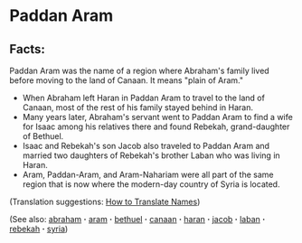 # Paddan Aram #

## Facts: ##

Paddan Aram was the name of a region where Abraham's family lived before moving to the land of Canaan. It means "plain of Aram."

* When Abraham left Haran in Paddan Aram to travel to the land of Canaan, most of the rest of his family stayed behind in Haran.
* Many years later, Abraham's servant went to Paddan Aram to find a wife for Isaac among his relatives there and found Rebekah, grand-daughter of Bethuel.
* Isaac and Rebekah's son Jacob also traveled to Paddan Aram and married two daughters of Rebekah's brother Laban who was living in Haran.
* Aram, Paddan-Aram, and Aram-Nahariam were all part of the same region that is now where the modern-day country of Syria is located.
 

(Translation suggestions: [How to Translate Names](https://git.door43.org/Door43/en-ta-translate-vol1/src/master/content/translate_names.md))

(See also: [abraham](../other/abraham.md) **·** [aram](../other/aram.md) **·** [bethuel](../other/bethuel.md) **·** [canaan](../other/canaan.md) **·** [haran](../other/haran.md) **·** [jacob](../other/jacob.md) **·** [laban](../other/laban.md) **·** [rebekah](../other/rebekah.md) **·** [syria](../other/syria.md))

